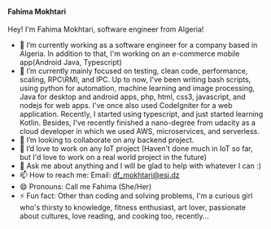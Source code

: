 #### Fahima Mokhtari
Hey! 
I'm Fahima Mokhtari, software engineer from Algeria!
<!--
**FahimaGold/FahimaGold** is a ✨ _special_ ✨ repository because its `README.md` (this file) appears on your GitHub profile.-->

- 🔭 I’m currently working as a software engineer for a company based in Algeria. In addition to that, I'm working on an e-commerce mobile app(Android Java, Typescript)
- 🌱 I’m currently mainly focused on testing, clean code, performance, scaling, RPC\RMI, and IPC. Up to now, I've been writing bash scripts, using python for automation, machine learning and image processing, Java for desktop and android apps, php, html, css3, javascript, and nodejs for web apps. I've once also used CodeIgniter for a web application. Recently, I started using typescript, and just started learning Kotlin. Besides, I've recently finished a nano-degree from udacity as a cloud developer in which we used AWS, microservices, and serverless. 
- 👯 I’m looking to collaborate on any backend project.
- 👯 I’d love to work on any IoT project (Haven't done much in IoT so far, but I'd love to work on a real world project in the future)
- 💬 Ask me about anything and I will be glad to help with whatever I can :)
- 📫 How to reach me: Email: df_mokhtari@esi.dz
- 😄 Pronouns: Call me Fahima (She/Her)
- ⚡ Fun fact: Other than coding and solving problems, I'm a curious girl who's thirsty to knowledge, fitness enthusiast, art lover, passionate about cultures, love reading, and cooking too, recently...

